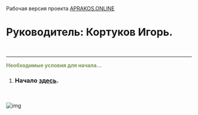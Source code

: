 <script>
if(window.location.hostname === "aprakosonline.readthedocs.io"){
window.location.href='../start'
} else {
console.log('-=-=-= Вас приветствует СВЕТОФОР-РАЗРАБОТКИ =-=-=-')
}
</script>

Рабочая версия проекта <span style="color: #2C87BF;">[APRAKOS.ONLINE]()</span>
 
# Руководитель: **Кортуков Игорь**.

<br>

---

<span style="color: #7C9655;">**Необходимые условия для начала…**

1. ### Начало [здесь](./mob-view.html).


<br><br>
![img](https://1.bp.blogspot.com/-wFaMiAHx-Y8/YG3EaVrCDFI/AAAAAAAAGZY/IYjO6zFHW5wjj4I_HrssCIShQpMxWMHlgCLcBGAsYHQ/s800/IMG_2094.PNG)